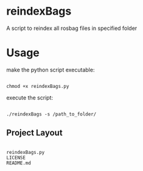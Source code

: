 # reindexBags
A script to reindex all rosbag files in specified folder

# Usage
make the python script executable:
<pre><code>
chmod +x reindexBags.py
</pre></code>
execute the script:
<pre><code>
./reindexBags -s /path_to_folder/
</pre></code>

## Project Layout
<pre><code>
reindexBags.py
LICENSE
README.md
</pre></code>